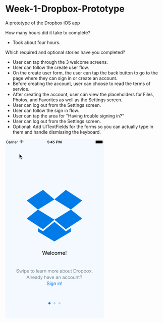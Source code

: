 Week-1-Dropbox-Prototype
============

A prototype of the Dropbox iOS app

How many hours did it take to complete?
- Took about four hours.

Which required and optional stories have you completed? 
- User can tap through the 3 welcome screens.
- User can follow the create user flow.
- On the create user form, the user can tap the back button to go to the page where they can sign in or create an account.
- Before creating the account, user can choose to read the terms of service.
- After creating the account, user can view the placeholders for Files, Photos, and Favorites as well as the Settings screen.
- User can log out from the Settings screen.
- User can follow the sign in flow.
- User can tap the area for "Having trouble signing in?"
- User can log out from the Settings screen.
- Optional: Add UITextFields for the forms so you can actually type in them and handle dismissing the keyboard.

![alt tag](https://raw.githubusercontent.com/anujverma/Week-1-Dropbox/master/Week1-Dropbox.gif)
